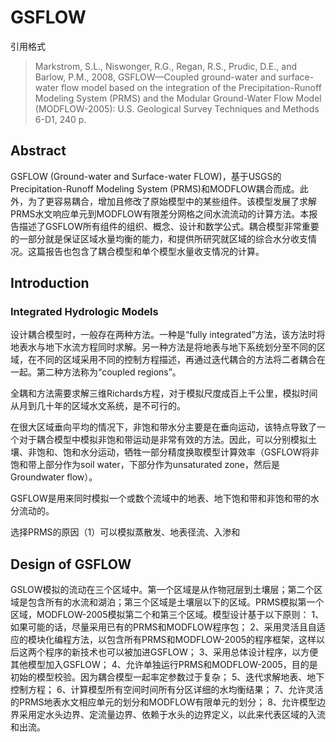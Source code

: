 # GSFLOW

引用格式
>Markstrom, S.L., Niswonger, R.G., Regan, R.S., Prudic, D.E., and Barlow, P.M., 2008, GSFLOW—Coupled ground-water and surface-water flow model based on the integration of the Precipitation-Runoff Modeling System (PRMS) and the Modular Ground-Water Flow Model (MODFLOW-2005): U.S. Geological Survey Techniques and Methods 6-D1, 240 p.

## Abstract
GSFLOW (Ground-water and Surface-water FLOW)，基于USGS的Precipitation-Runoff Modeling System (PRMS)和MODFLOW耦合而成。此外，为了更容易耦合，增加且修改了原始模型中的某些组件。该模型发展了求解PRMS水文响应单元到MODFLOW有限差分网格之间水流流动的计算方法。本报告描述了GSFLOW所有组件的组织、概念、设计和数学公式。耦合模型非常重要的一部分就是保证区域水量均衡的能力，和提供所研究就区域的综合水分收支情况。这篇报告也包含了耦合模型和单个模型水量收支情况的计算。

## Introduction
### Integrated Hydrologic Models
设计耦合模型时，一般存在两种方法。一种是“fully integrated”方法，该方法时将地表水与地下水流方程同时求解。另一种方法是将地表与地下系统划分至不同的区域，在不同的区域采用不同的控制方程描述，再通过迭代耦合的方法将二者耦合在一起。第二种方法称为“coupled regions”。   

全耦和方法需要求解三维Richards方程，对于模拟尺度成百上千公里，模拟时间从月到几十年的区域水文系统，是不可行的。

在很大区域垂向平均的情况下，非饱和带水分主要是在垂向运动，该特点导致了一个对于耦合模型中模拟非饱和带运动是非常有效的方法。因此，可以分别模拟土壤、非饱和、饱和水分运动，牺牲一部分精度换取模型计算效率（GSFLOW将非饱和带上部分作为soil water，下部分作为unsaturated zone，然后是Groundwater flow）。

GSFLOW是用来同时模拟一个或数个流域中的地表、地下饱和带和非饱和带的水分流动的。

选择PRMS的原因（1）可以模拟蒸散发、地表径流、入渗和

## Design of GSFLOW
GSLOW模拟的流动在三个区域中。第一个区域是从作物冠层到土壤层；第二个区域是包含所有的水流和湖泊；第三个区域是土壤层以下的区域。PRMS模拟第一个区域，MODFLOW-2005模拟第二个和第三个区域。模型设计基于以下原则：
1、如果可能的话，尽量采用已有的PRMS和MODFLOW程序包；
2、采用灵活且自适应的模块化编程方法，以包含所有PRMS和MODFLOW-2005的程序框架，这样以后这两个程序的新技术也可以被加进GSFLOW；
3、采用总体设计程序，以方便其他模型加入GSFLOW；
4、允许单独运行PRMS和MODFLOW-2005，目的是初始的模型校验。因为耦合模型一起率定参数过于复杂；
5、迭代求解地表、地下控制方程；
6、计算模型所有空间时间所有分区详细的水均衡结果；
7、允许灵活的PRMS地表水文相应单元的划分和MODFLOW有限单元的划分；
8、允许模型边界采用定水头边界、定流量边界、依赖于水头的边界定义，以此来代表区域的入流和出流。






